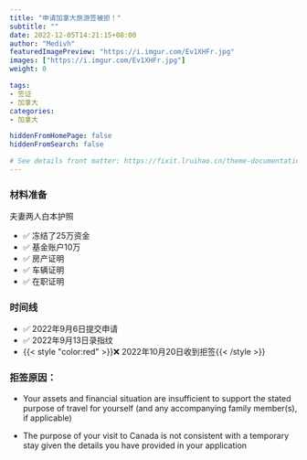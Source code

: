 ```yaml
---
title: "申请加拿大旅游签被拒！"
subtitle: ""
date: 2022-12-05T14:21:15+08:00
author: "Medivh"
featuredImagePreview: "https://i.imgur.com/Ev1XHFr.jpg"
images: ["https://i.imgur.com/Ev1XHFr.jpg"]
weight: 0

tags:
- 签证
- 加拿大
categories:
- 加拿大

hiddenFromHomePage: false
hiddenFromSearch: false

# See details front matter: https://fixit.lruihao.cn/theme-documentation-content/#front-matter
---
```


<!--more-->

### 材料准备
夫妻两人白本护照
- :white_check_mark: 冻结了25万资金
- :white_check_mark: 基金账户10万
- :white_check_mark: 房产证明
- :white_check_mark: 车辆证明
- :white_check_mark: 在职证明 

### 时间线

- :white_check_mark: 2022年9月6日提交申请
- :white_check_mark: 2022年9月13日录指纹
- {{< style "color:red" >}}:x: 2022年10月20日收到拒签{{< /style >}}

### 拒签原因：

- Your assets and financial situation are insufficient to support the stated purpose of travel for yourself (and any accompanying family member(s), if applicable)

- The purpose of your visit to Canada is not consistent with a temporary stay given the details you have provided in your application
